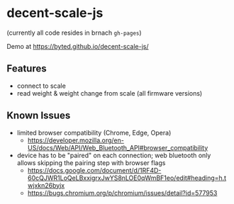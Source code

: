 # decent-scale-js

(currently all code resides in brnach `gh-pages`)

Demo at https://byted.github.io/decent-scale-js/

## Features
- connect to scale
- read weight & weight change from scale (all firmware versions)

## Known Issues
- limited browser compatibility (Chrome, Edge, Opera)
  - https://developer.mozilla.org/en-US/docs/Web/API/Web_Bluetooth_API#browser_compatibility
- device has to be "paired" on each connection; web bluetooth only allows skipping the pairing step with browser flags
  - https://docs.google.com/document/d/1RF4D-60cQJWR1LoQeLBxxigrxJwYS8nLOE0qWmBF1eo/edit#heading=h.twjxkn26byjx
  - https://bugs.chromium.org/p/chromium/issues/detail?id=577953
